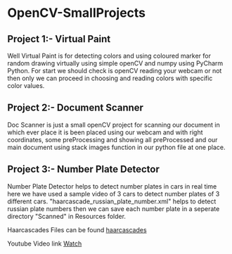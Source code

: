 # OpenCV-SmallProjects

## Project 1:- Virtual Paint
Well Virtual Paint is for detecting colors and using coloured marker for random drawing virtually using simple openCV and numpy using PyCharm Python. For start we should check is openCV reading your webcam or not then only we can proceed in choosing and reading colors with specific color values.

## Project 2:- Document Scanner
Doc Scanner is just a small openCV project for scanning our document in which ever place it is been placed using our webcam and with right coordinates, some preProcessing and showing all preProcessed and our main document using stack images function in our python file at one place.

## Project 3:- Number Plate Detector
Number Plate Detector helps to detect number plates in cars in real time here we have used a sample video of 3 cars to detect number plates of 3 different cars. "haarcascade_russian_plate_number.xml" helps to detect russian plate numbers then we can save each number plate in a seperate directory "Scanned" in Resources folder.

Haarcascades Files can be found [haarcascades](https://github.com/opencv/opencv/blob/master/data/haarcascades/haarcascade_russian_plate_number.xml)

Youtube Video link [Watch](https://www.youtube.com/watch?v=WQeoO7MI0Bs&t=6363s&ab_channel=Murtaza%27sWorkshop-RoboticsandAI)
